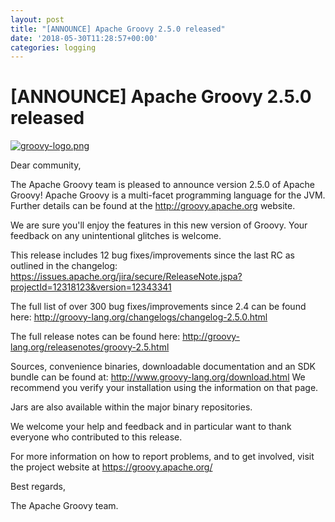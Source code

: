 ```yaml
---
layout: post
title: "[ANNOUNCE] Apache Groovy 2.5.0 released"
date: '2018-05-30T11:28:57+00:00'
categories: logging
---
```

<h1>[ANNOUNCE] Apache Groovy 2.5.0 released</h1>
<a href="https://blogs.apache.org/logging/mediaresource/121cac17-c6a0-4baa-973a-95229d5edf8e"><img src="https://blogs.apache.org/logging/mediaresource/121cac17-c6a0-4baa-973a-95229d5edf8e?t=true" alt="groovy-logo.png"></img></a>
<p>
Dear community,
</p><p>

The Apache Groovy team is pleased to announce version 2.5.0 of Apache Groovy!
Apache Groovy is a multi-facet programming language for the JVM.
Further details can be found at the <a href="http://groovy.apache.org">http://groovy.apache.org</a> website.
</p><p>

We are sure you'll enjoy the features in this new version of Groovy.
Your feedback on any unintentional glitches is welcome.
</p><p>

This release includes 12 bug fixes/improvements since the last RC as
outlined in the changelog:
<a href="https://issues.apache.org/jira/secure/ReleaseNote.jspa?projectId=12318123&version=12343341">https://issues.apache.org/jira/secure/ReleaseNote.jspa?projectId=12318123&version=12343341</a>
</p><p>

The full list of over 300 bug fixes/improvements since 2.4 can be found here:
<a href="http://groovy-lang.org/changelogs/changelog-2.5.0.html">http://groovy-lang.org/changelogs/changelog-2.5.0.html</a>
</p><p>

The full release notes can be found here:
<a href="http://groovy-lang.org/releasenotes/groovy-2.5.html">http://groovy-lang.org/releasenotes/groovy-2.5.html</a>
</p><p>

Sources, convenience binaries, downloadable documentation and an SDK
bundle can be found at: <a href="http://www.groovy-lang.org/download.html">http://www.groovy-lang.org/download.html</a>
We recommend you verify your installation using the information on that page.
</p><p>

Jars are also available within the major binary repositories.
</p><p>

We welcome your help and feedback and in particular want
to thank everyone who contributed to this release.
</p><p>

For more information on how to report problems, and to get involved,
visit the project website at <a href="https://groovy.apache.org/">https://groovy.apache.org/</a>
</p><p>

Best regards,
</p><p>

The Apache Groovy team.
</p>
